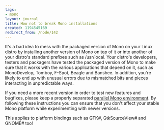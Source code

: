 ```yaml
---
tags:
- mono
layout: journal
title: How not to break Mono installations
created: 1194545169
redirect_from: /node/142
---
```

It's a bad idea to mess with the packaged version of Mono on your Linux distro by installing another version of Mono on top of it or into another of your distro's standard prefixes such as /usr/local. Your distro's developers, testers and packagers have tested the packaged version of Mono to make sure that it works with the various applications that depend on it, such as MonoDevelop, Tomboy, F-Spot, Beagle and Banshee. In addition, you're likely to end up with unusual errors due to mismatched bits and pieces interacting in unpredictable ways.

If you need a more recent version in order to test new features and bugfixes, please keep a properly separated <a href="http://www.mono-project.com/Parallel_Mono_Environments">parallel Mono environment</a>. By following these instructions you can ensure that you don't affect your stable Mono platform while experimenting with newer versions.

This applies to platform bindings such as GTK#, GtkSourceView# and GNOME# too!<!--break-->
